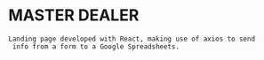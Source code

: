 # MASTER DEALER

    Landing page developed with React, making use of axios to send
     info from a form to a Google Spreadsheets.
